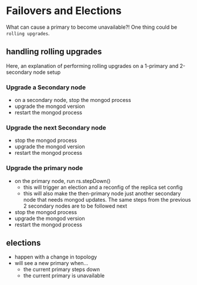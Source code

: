 # Failovers and Elections
What can cause a primary to become unavailable?! One thing could be `rolling upgrades`.

## handling rolling upgrades
Here, an explanation of performing rolling upgrades on a 1-primary and 2-secondary node setup 

### Upgrade a Secondary node
- on a secondary node, stop the mongod process
- upgrade the mongod version
- restart the mongod process

### Upgrade the next Secondary node
- stop the mongod process
- upgrade the mongod version
- restart the mongod process

### Upgrade the primary node
- on the primary node, run rs.stepDown()
  - this will trigger an election and a reconfig of the replica set config
  - this will also make the then-primary node just another secondary node that needs mongod updates. The same steps from the previous 2 secondary nodes are to be followed next
- stop the mongod process
- upgrade the mongod version
- restart the mongod process

## elections
- happen with a change in topology
- will see a new primary when...
  - the current primary steps down
  - the current primary is unavailable
